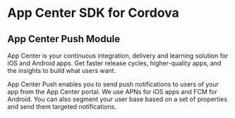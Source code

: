 # App Center SDK for Cordova
## App Center Push Module

App Center is your continuous integration, delivery and learning solution for iOS and Android apps. Get faster release cycles, higher-quality apps, and the insights to build what users want.

App Center Push enables you to send push notifications to users of your app from the App Center portal. We use APNs for iOS apps and FCM for Android. You can also segment your user base based on a set of properties and send them targeted notifications.
